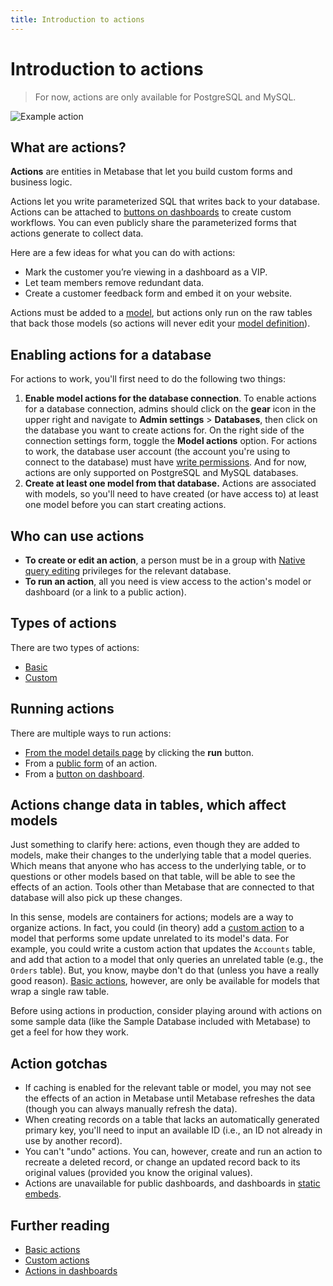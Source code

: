 ```yaml
---
title: Introduction to actions
---
```


# Introduction to actions

> For now, actions are only available for PostgreSQL and MySQL.

![Example action](../images/example-action.png)

## What are actions?

**Actions** are entities in Metabase that let you build custom forms and business logic.

Actions let you write parameterized SQL that writes back to your database. Actions can be attached to [buttons on dashboards](../../dashboards/actions.md) to create custom workflows. You can even publicly share the parameterized forms that actions generate to collect data.

Here are a few ideas for what you can do with actions:

- Mark the customer you’re viewing in a dashboard as a VIP.
- Let team members remove redundant data.
- Create a customer feedback form and embed it on your website.

Actions must be added to a [model](../../data-modeling/models.md), but actions only run on the raw tables that back those models (so actions will never edit your [model definition](../../data-modeling/models.md#edit-a-models-query)).

## Enabling actions for a database

For actions to work, you'll first need to do the following two things:

1. **Enable model actions for the database connection**. To enable actions for a database connection, admins should click on the **gear** icon in the upper right and navigate to **Admin settings** > **Databases**, then click on the database you want to create actions for. On the right side of the connection settings form, toggle the **Model actions** option. For actions to work, the database user account (the account you're using to connect to the database) must have [write permissions](../../databases/users-roles-privileges.md#privileges-to-enable-actions). And for now, actions are only supported on PostgreSQL and MySQL databases.
2. **Create at least one model from that database.** Actions are associated with models, so you'll need to have created (or have access to) at least one model before you can start creating actions.

## Who can use actions

- **To create or edit an action**, a person must be in a group with [Native query editing](../../permissions/data.md) privileges for the relevant database.
- **To run an action**, all you need is view access to the action's model or dashboard (or a link to a public action).

## Types of actions

There are two types of actions:

- [Basic](../basic.md)
- [Custom](../custom.md)

## Running actions

There are multiple ways to run actions:

- [From the model details page](../../data-modeling/models.md#model-detail-page) by clicking the **run** button.
- From a [public form](../custom.md#make-public) of an action.
- From a [button on dashboard](../../dashboards/actions.md).

## Actions change data in tables, which affect models

Just something to clarify here: actions, even though they are added to models, make their changes to the underlying table that a model queries. Which means that anyone who has access to the underlying table, or to questions or other models based on that table, will be able to see the effects of an action. Tools other than Metabase that are connected to that database will also pick up these changes.

In this sense, models are containers for actions; models are a way to organize actions. In fact, you could (in theory) add a [custom action](../custom.md) to a model that performs some update unrelated to its model's data. For example, you could write a custom action that updates the `Accounts` table, and add that action to a model that only queries an unrelated table (e.g., the `Orders` table). But, you know, maybe don't do that (unless you have a really good reason). [Basic actions](../basic.md), however, are only be available for models that wrap a single raw table.

Before using actions in production, consider playing around with actions on some sample data (like the Sample Database included with Metabase) to get a feel for how they work.

## Action gotchas

- If caching is enabled for the relevant table or model, you may not see the effects of an action in Metabase until Metabase refreshes the data (though you can always manually refresh the data).
- When creating records on a table that lacks an automatically generated primary key, you'll need to input an available ID (i.e., an ID not already in use by another record).
- You can't "undo" actions. You can, however, create and run an action to recreate a deleted record, or change an updated record back to its original values (provided you know the original values).
- Actions are unavailable for public dashboards, and dashboards in [static embeds](../../embedding/static-embedding.md).

## Further reading

- [Basic actions](../basic.md)
- [Custom actions](../custom.md)
- [Actions in dashboards](../../dashboards/actions.md)
